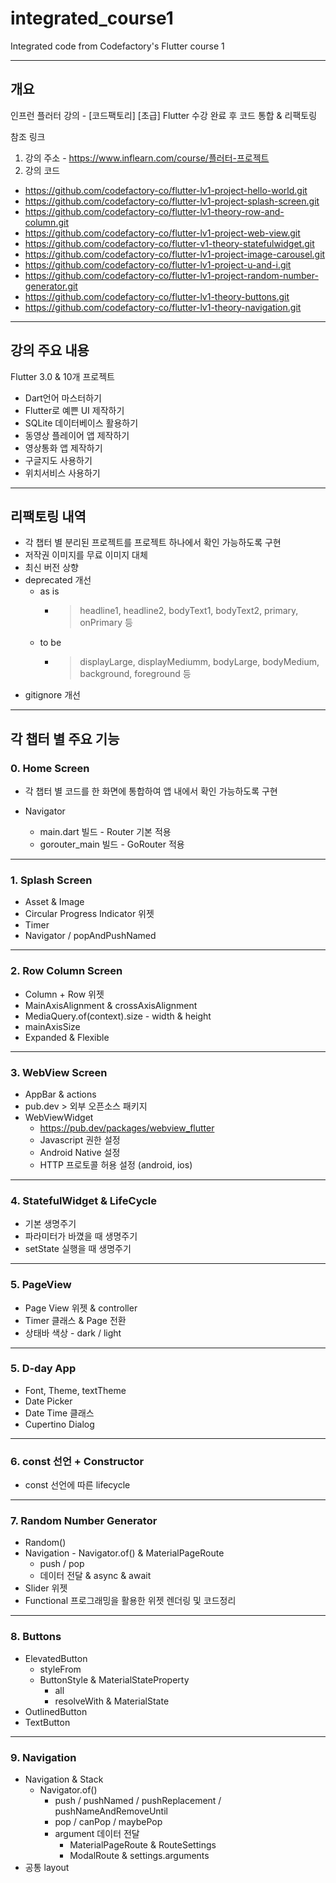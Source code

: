 # integrated_course1

Integrated code from Codefactory's Flutter course 1

----------
## 개요
인프런 플러터 강의 - [코드팩토리] [초급] Flutter 수강 완료 후 코드 통합 & 리팩토링

참조 링크
1. 강의 주소 - https://www.inflearn.com/course/플러터-프로젝트
2. 강의 코드
+ https://github.com/codefactory-co/flutter-lv1-project-hello-world.git
+ https://github.com/codefactory-co/flutter-lv1-project-splash-screen.git
+ https://github.com/codefactory-co/flutter-lv1-theory-row-and-column.git
+ https://github.com/codefactory-co/flutter-lv1-project-web-view.git      
+ https://github.com/codefactory-co/flutter-v1-theory-statefulwidget.git      
+ https://github.com/codefactory-co/flutter-lv1-project-image-carousel.git      
+ https://github.com/codefactory-co/flutter-lv1-project-u-and-i.git      
+ https://github.com/codefactory-co/flutter-lv1-project-random-number-generator.git      
+ https://github.com/codefactory-co/flutter-lv1-theory-buttons.git
+ https://github.com/codefactory-co/flutter-lv1-theory-navigation.git
----------
## 강의 주요 내용
Flutter 3.0 & 10개 프로젝트
+ Dart언어 마스터하기
+ Flutter로 예쁜 UI 제작하기
+ SQLite 데이터베이스 활용하기
+ 동영상 플레이어 앱 제작하기
+ 영상통화 앱 제작하기
+ 구글지도 사용하기
+ 위치서비스 사용하기
----------
## 리팩토링 내역
+ 각 챕터 별 분리된 프로젝트를 프로젝트 하나에서 확인 가능하도록 구현
+ 저작권 이미지를 무료 이미지 대체
+ 최신 버전 상향
+ deprecated 개선
  + as is
    + > headline1, headline2, bodyText1, bodyText2, primary, onPrimary 등
  + to be
    + > displayLarge, displayMediumm, bodyLarge, bodyMedium, background, foreground 등
+ gitignore 개선

----------
## 각 챕터 별 주요 기능
### 0. Home Screen

+ 각 챕터 별 코드를 한 화면에 통합하여 앱 내에서 확인 가능하도록 구현

+ Navigator
  + main.dart 빌드 - Router 기본 적용
  + gorouter_main 빌드 - GoRouter 적용
----------
### 1. Splash Screen

+ Asset & Image
+ Circular Progress Indicator 위젯
+ Timer
+ Navigator / popAndPushNamed
----------
### 2. Row Column Screen

+ Column + Row 위젯
+ MainAxisAlignment & crossAxisAlignment
+ MediaQuery.of(context).size - width & height
+ mainAxisSize
+ Expanded & Flexible
----------
### 3. WebView Screen

+ AppBar & actions
+ pub.dev > 외부 오픈소스 패키지
+ WebViewWidget
  + https://pub.dev/packages/webview_flutter
  + Javascript 권한 설정
  + Android Native 설정
  + HTTP 프로토콜 허용 설정 (android, ios)
----------
### 4. StatefulWidget & LifeCycle

+ 기본 생명주기
+ 파라미터가 바꼈을 때 생명주기
+ setState 실행을 때 생명주기
----------
### 5. PageView

+ Page View 위젯 & controller
+ Timer 클래스 & Page 전환
+ 상태바 색상 - dark / light
----------
### 5. D-day App

+ Font, Theme, textTheme
+ Date Picker
+ Date Time 클래스
+ Cupertino Dialog
----------
### 6. const 선언 + Constructor

+ const 선언에 따른 lifecycle
----------
### 7. Random Number Generator
   
+ Random()
+ Navigation - Navigator.of() & MaterialPageRoute
  + push / pop 
  + 데이터 전달 & async & await 
+ Slider 위젯
+ Functional 프로그래밍을 활용한 위젯 렌더링 및 코드정리
----------
### 8. Buttons

+ ElevatedButton
  + styleFrom
  + ButtonStyle & MaterialStateProperty
      + all
      + resolveWith & MaterialState
+ OutlinedButton
+ TextButton
----------
### 9. Navigation

+ Navigation & Stack
  + Navigator.of()
    + push / pushNamed / pushReplacement / pushNameAndRemoveUntil
    + pop / canPop / maybePop
    + argument 데이터 전달
      + MaterialPageRoute & RouteSettings
      + ModalRoute & settings.arguments
+ 공통 layout
